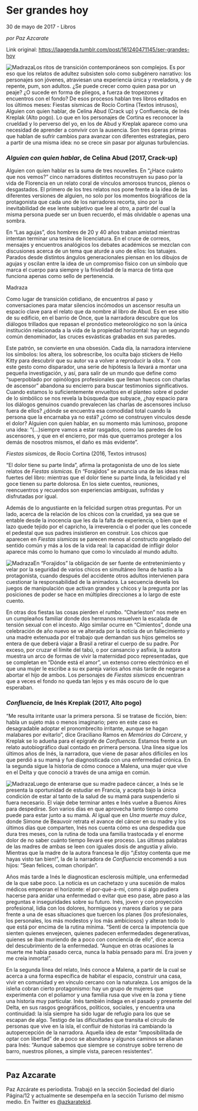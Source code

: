 # Ser grandes hoy



30 de mayo de 2017 - Libros

_por Paz Azcarate_

Link original: https://laagenda.tumblr.com/post/161240471145/ser-grandes-hoy

![Madraza](https://64.media.tumblr.com/78ec8e0020bb707a6d7d292e40b7e39e/tumblr_inline_pcfpf18ZVQ1t6q87u_500.jpg)Los ritos de transición contemporáneos son complejos. Es por eso que los relatos de adultez subsisten solo como subgénero narrativo: los personajes son jóvenes, atraviesan una experiencia única y reveladora, y de repente, pum, son adultos. ¿Se puede crecer como quien pasa por un peaje? ¿O sucede en forma de pliegos, a fuerza de tropezones y encuentros con el fondo? De esos procesos hablan tres libros editados en los últimos meses: Fiestas sísmicas de Rocío Cortina (Textos intrusos), Alguien con quien hablar, de Celina Abud (Crack up) y Confluencia, de Inés Kreplak (Alto pogo). Lo que en los personajes de Cortina es reconocer la crueldad y lo perverso del yo, en los de Abud y Kreplak aparece como una necesidad de aprender a convivir con la ausencia. Son tres óperas primas que hablan de sufrir cambios para avanzar con diferentes estrategias, pero a partir de una misma idea: no se crece sin pasar por algunas turbulencias.
 

### *Alguien con quien hablar*, de Celina Abud (2017, Crack-up)
 
Alguien con quien hablar es la suma de tres nouvelles. En “¿Hace cuánto que nos vemos?” cinco narradores distintos reconstruyen su paso por la vida de Florencia en un relato coral de vínculos amorosos truncos, plenos o desgastados. El primero de los tres relatos nos pone frente a la idea de las diferentes versiones de alguien, no solo por los momentos biográficos de la protagonista que cada uno de los narradores recorta, sino por la inevitabilidad de ese lente subjetivo que lee al otro, a partir del cual la misma persona puede ser un buen recuerdo, el más olvidable o apenas una sombra.
 
En “Las agujas”, dos hombres de 20 y 40 años traban amistad mientras intentan terminar una tesina de licenciatura. En el cruce de correos, mensajes y encuentros analógicos los debates académicos se mezclan con discusiones acerca de un tema que aturde a uno de ellos: los tatuajes. Parados desde distintos ángulos generacionales piensan en los dibujos de agujas y oscilan entre la idea de un compromiso físico con un símbolo que marca el cuerpo para siempre y la frivolidad de la marca de tinta que funciona apenas como sello de pertenencia.


 
Madraza


Como lugar de transición cotidiano, de encuentros al paso y conversaciones para matar silencios incómodos un ascensor resulta un espacio clave para el relato que da nombre al libro de Abud. Es en ese sitio de su edificio, en el barrio de Once, que la narradora descubre que los diálogos trillados que repasan el pronóstico meteorológico no son la única institución relacionada a la vida de la propiedad horizontal: hay un segundo común denominador, las cruces esvásticas grabadas en sus paredes.
 
Este patrón, se convierte en una obsesión. Cada día, la narradora interviene los símbolos: los altera, los sobrescribe, los oculta bajo stickers de Hello Kitty para descubrir que su autor va a volver a reproducir la obra. Y con este gesto como disparador, una serie de hipótesis la llevará a montar una pequeña investigación, y así, para salir de un mundo que define como “superpoblado por opinólogos profesionales que llenan huecos con charlas de ascensor” abandona su encierro para buscar testimonios significativos. Cuando estamos lo suficientemente envueltos en el planteo sobre el poder de lo simbólico se nos revela la búsqueda que subyace, ¿hay espacio para los diálogos genuinos cuando prevalecen las charlas de ascensores incluso fuera de ellos? ¿dónde se encuentra esa comodidad total cuando la persona que la encarnaba ya no está? ¿cómo se construyen vínculos desde el dolor? Alguien con quien hablar, en su momento más luminoso, propone una idea: “(…)siempre vamos a estar rasgados, como las paredes de los ascensores, y que en el encierro, por más que querramos proteger a los demás de nosotros mismos, el daño es más evidente”.
 
*Fiestas sísmicas*, de Rocío Cortina (2016, Textos intrusos)

“El dolor tiene su parte linda”, afirma la protagonista de uno de los siete relatos de *Fiestas sísmicas*. En “Forajidos” se anuncia una de las ideas más fuertes del libro: mientras que el dolor tiene su parte linda, la felicidad y el goce tienen su parte dolorosa. En los siete cuentos, reuniones, reencuentros y recuerdos son experiencias ambiguas, sufridas y disfrutadas por igual.
 

Además de lo angustiante en la felicidad surgen otras preguntas. Por un lado, acerca de la relación de los chicos con la crueldad, ya sea que se entable desde la inocencia que les da la falta de experiencia, o bien que el lazo quede tejido por el capricho, la irreverencia o el poder que les concede el pedestal que sus padres insistieron en construir. Los chicos que aparecen en *Fiestas sísmicas* se parecen menos al constructo angelado del sentido común y más a los de la vida real: la capacidad de infligir dolor aparece más como lo humano que como lo vinculado al mundo adulto.
 

![Madraza](https://64.media.tumblr.com/8cbfd59153af86cc912593ec8a5cb99b/tumblr_inline_pcfpf2NL501t6q87u_250.jpg)En “Forajidos” la obligación de ser fuente de entretenimiento y velar por la seguridad de varios chicos en simultáneo llena de hastío a la protagonista, cuando después del accidente otros adultos intervienen para cuestionar la responsabilidad de la animadora. La secuencia devela los juegos de manipulación que activan grandes y chicos y la pregunta por las posiciones de poder se hace en múltiples direcciones a lo largo de este cuento.
 

En otras dos fiestas las cosas pierden el rumbo. “Charleston” nos mete en un cumpleaños familiar donde dos hermanos resuelven la escalada de tensión sexual con el incesto. Algo similar ocurre en “Cimientos”, donde una celebración de año nuevo se ve alterada por la noticia de un fallecimiento y una madre extenuada por el trabajo que demandan sus hijos gemelos se entera de que deberá viajar a Brasil a retirar el cuerpo de su padre. Por exceso, por cruzar el límite del tabú, o por cansancio y asfixia, la autora muestra un arco de formas de vivir la maternidad poco representadas, que se completan en “Dónde está el amor”, un extenso correo electrónico en el que una mujer le escribe a su ex pareja varios años más tarde de negarse a abortar el hijo de ambos. Los personajes de *Fiestas sísmicas* encuentran que a veces el fondo no queda tan lejos y es más oscuro de lo que esperaban. 
 

### *Confluencia*, de Inés Kreplak (2017, Alto pogo)

“Me resulta irritante usar la primera persona. Si se tratase de ficción, bien: habla un sujeto más o menos imaginario; pero en este caso es desagradable adoptar el pronombrecito irritante, aunque se hagan malabares por evitarlo”, dice Graciliano Ramos en *Memórias do Cárcere*, y Kreplak se lo adueña para el epígrafe de *Confluencia*. Estamos frente a un relato autobiográfico dual contado en primera persona. Una línea sigue los últimos años de Inés, la narradora, que viene de pasar años difíciles en los que perdió a su mamá y fue diagnosticada con una enfermedad crónica. En la segunda sigue la historia de cómo conoce a Malena, una mujer que vive en el Delta y que conoció a través de una amiga en común. 
 

![Madraza](https://64.media.tumblr.com/78ec8e0020bb707a6d7d292e40b7e39e/tumblr_inline_pcfpf18ZVQ1t6q87u_250.jpg)Luego de enterarse que su madre padece cáncer, a Inés se le presenta la oportunidad de estudiar en Francia, y acepta bajo la única condición de estar al tanto de la salud de su mamá para suspenderlo si fuera necesario. El viaje debe terminar antes e Inés vuelve a Buenos Aires para despedirse. Son varios días en que aprovecha tanto tiempo como puede para estar junto a su mamá. Al igual que en *Una muerte muy dulce*, donde Simone de Beauvoir retrata el avance del cáncer en su madre y los últimos días que comparten, Inés nos cuenta cómo es una despedida que dura tres meses, con la rutina de toda una familia trastocada y el enorme dolor de no saber cuánto tiempo llevará ese proceso. Las últimas palabras de las madres de ambas se leen con iguales dosis de angustia y alivio. Mientras que la madre de la autora francesa le dijo “¡Estoy contenta que me hayas visto tan bien!”, la de la narradora de *Confluencia* encomendó a sus hijos: “Sean felices, coman choripán”. 
 

Años más tarde a Inés le diagnostican esclerosis múltiple, una enfermedad de la que sabe poco. La noticia es un cachetazo y una sucesión de malos médicos empeoran el horizonte: el por-qué-a-mí, como si algo pudiera hacerse para anidar una enfermedad o evitar que eso pase, abre paso a las preguntas e inseguridades sobre su futuro. Inés, joven y con proyección profesional, lidia con los dolores, hormigueos y mareos diarios y se para frente a una de esas situaciones que tuercen los planes (los profesionales, los personales, los más modestos y los más ambiciosos) y alteran todo lo que está por encima de la rutina mínima. “Sentí de cerca la impotencia que sienten quienes envejecen, quienes padecen enfermedades degenerativas, quienes se iban muriendo de a poco con conciencia de ello", dice acerca del descubrimiento de la enfermedad. “Aunque en otras ocasiones la muerte me había pasado cerca, nunca la había pensado para mí. Era joven y me creía inmortal”.
 

En la segunda línea del relato, Inés conoce a Malena, a partir de la cual se acerca a una forma específica de habitar el espacio, construir una casa, vivir en comunidad y en vínculo cercano con la naturaleza. Los amigos de la isleña cobran cierto protagonismo: hay un grupo de mujeres que experimenta con el poliamor y una familia rusa que vive en la zona y tiene una historia muy particular. Inés también indaga en el pasado y presente del Delta, en sus rasgos geográficos, políticos, sociales, y encuentra una continuidad: la isla siempre ha sido lugar de refugio para los que se escapan de algo. Testigo de las dificultades que transita el círculo de personas que vive en la isla, el confluir de historias irá cambiando la autopercepción de la narradora. Aquella idea de estar “imposibilitada de optar con libertad” de a poco se abandona y algunos caminos se allanan para Inés: “Aunque sabemos que siempre se construye sobre terreno de barro, nuestros pilones, a simple vista, parecen resistentes”. 




---

 Paz Azcarate
-------------

 Paz Azcárate es periodista. Trabajó en la sección Sociedad del diario Página/12 y actualmente se desempeña en la sección Turismo del mismo medio. En Twitter es [@azkaratekid](https://twitter.com/azkaratekid). 

